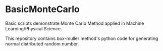 # BasicMonteCarlo
Basic scripts demonstrate Monte Carlo Method applied in Machine Learning/Physical Science.

This repository contains box-muller method's python code for generating normal distributed random number.
  
